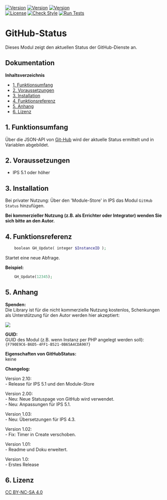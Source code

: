 [![Version](https://img.shields.io/badge/Symcon-PHPModul-red.svg)](https://www.symcon.de/service/dokumentation/entwicklerbereich/sdk-tools/sdk-php/)
[![Version](https://img.shields.io/badge/Modul%20Version-2.00-blue.svg)]()
[![Version](https://img.shields.io/badge/Symcon%20Version-5.1%20%3E-green.svg)](https://www.symcon.de/service/dokumentation/installation/migrationen/v50-v51-q2-2019/)  
[![License](https://img.shields.io/badge/License-CC%20BY--NC--SA%204.0-green.svg)](https://creativecommons.org/licenses/by-nc-sa/4.0/)
[![Check Style](https://github.com/Nall-chan/GitHubStatus/workflows/Check%20Style/badge.svg)](https://github.com/Nall-chan/GitHubStatus/actions) 
[![Run Tests](https://github.com/Nall-chan/GitHubStatus/workflows/Run%20Tests/badge.svg)](https://github.com/Nall-chan/GitHubStatus/actions) 

# GitHub-Status

Dieses Modul zeigt den aktuellen Status der GitHub-Dienste an.  

## Dokumentation <!-- omit in toc -->

**Inhaltsverzeichnis**  

- [1. Funktionsumfang](#1-funktionsumfang)
- [2. Voraussetzungen](#2-voraussetzungen)
- [3. Installation](#3-installation)
- [4. Funktionsreferenz](#4-funktionsreferenz)
- [5. Anhang](#5-anhang)
- [6. Lizenz](#6-lizenz)

## 1. Funktionsumfang

 Über die JSON-API von  [Git-Hub](https://github.com) wird der aktuelle Status ermittelt und in Variablen abgebildet.  

## 2. Voraussetzungen

 - IPS 5.1 oder höher  
 
## 3. Installation

   Bei privater Nutzung: Über den 'Module-Store' in IPS das Modul `GitHub Status` hinzufügen.  

   **Bei kommerzieller Nutzung (z.B. als Errichter oder Integrator) wenden Sie sich bitte an den Autor.**  

## 4. Funktionsreferenz

```php
    boolean GH_Update( integer $InstanceID );
```
 Startet eine neue Abfrage.  

**Beispiel:**  
```php
    GH_Update(12345);
```

## 5. Anhang

**Spenden:**  
Die Library ist für die nicht kommerzielle Nutzung kostenlos, Schenkungen als Unterstützung für den Autor werden hier akzeptiert:  

<a href="https://www.paypal.com/cgi-bin/webscr?cmd=_s-xclick&hosted_button_id=G2SLW2MEMQZH2" target="_blank"><img src="https://www.paypalobjects.com/de_DE/DE/i/btn/btn_donate_LG.gif" border="0" /></a>

**GUID:**  
GUID des Modul (z.B. wenn Instanz per PHP angelegt werden soll):  
 `{F790E9C6-B6D5-4FF1-B521-0B65A4CDA907}`  

**Eigenschaften von GitHubStatus:**  
  keine  

**Changelog:**  

Version 2.10:  
    - Release für IPS 5.1 und den Module-Store   

 Version 2.00:  
    - Neu: Neue Statuspage von GitHub wird verwendet.  
    - Neu: Anpassungen für IPS 5.1.  

 Version 1.03:  
    - Neu: Übersetzungen für IPS 4.3.  

 Version 1.02:  
    - Fix: Timer in Create verschoben.  

 Version 1.01:  
    - Readme und Doku erweitert.  

 Version 1.0:  
    - Erstes Release  

## 6. Lizenz

  [CC BY-NC-SA 4.0](https://creativecommons.org/licenses/by-nc-sa/4.0/)  
